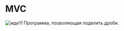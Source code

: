 # MVC
![мдк11](https://user-images.githubusercontent.com/85027066/230656999-67cceda1-a637-41e1-8077-69843516c895.png)
Программа, позволяющая поделить дроби.
